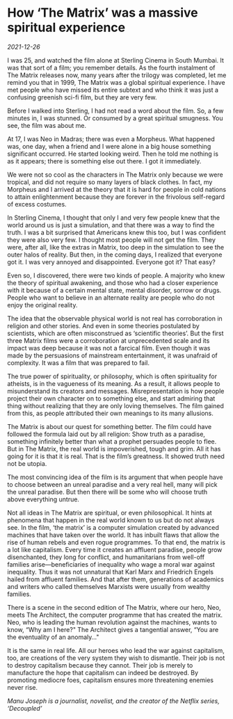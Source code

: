 # How ‘The Matrix’ was a massive spiritual experience

*2021-12-26*

I was 25, and watched the film alone at Sterling Cinema in South Mumbai.
It was that sort of a film; you remember details. As the fourth
instalment of The Matrix releases now, many years after the trilogy was
completed, let me remind you that in 1999, The Matrix was a global
spiritual experience. I have met people who have missed its entire
subtext and who think it was just a confusing greenish sci-fi film, but
they are very few.

Before I walked into Sterling, I had not read a word about the film. So,
a few minutes in, I was stunned. Or consumed by a great spiritual
smugness. You see, the film was about me.

At 17, I was Neo in Madras; there was even a Morpheus. What happened
was, one day, when a friend and I were alone in a big house something
significant occurred. He started looking weird. Then he told me nothing
is as it appears; there is something else out there. I got it
immediately.

We were not so cool as the characters in The Matrix only because we were
tropical, and did not require so many layers of black clothes. In fact,
my Morpheus and I arrived at the theory that it is hard for people in
cold nations to attain enlightenment because they are forever in the
frivolous self-regard of excess costumes.

In Sterling Cinema, I thought that only I and very few people knew that
the world around us is just a simulation, and that there was a way to
find the truth. I was a bit surprised that Americans knew this too, but
I was confident they were also very few. I thought most people will not
get the film. They were, after all, like the extras in Matrix, too deep
in the simulation to see the outer halos of reality. But then, in the
coming days, I realized that everyone got it. I was very annoyed and
disappointed. Everyone got it? That easy?

Even so, I discovered, there were two kinds of people. A majority who
knew the theory of spiritual awakening, and those who had a closer
experience with it because of a certain mental state, mental disorder,
sorrow or drugs. People who want to believe in an alternate reality are
people who do not enjoy the original reality.

The idea that the observable physical world is not real has
corroboration in religion and other stories. And even in some theories
postulated by scientists, which are often misconstrued as ‘scientific
theories’. But the first three Matrix films were a corroboration at
unprecedented scale and its impact was deep because it was not a
farcical film. Even though it was made by the persuasions of mainstream
entertainment, it was unafraid of complexity. It was a film that was
prepared to fail.

The true power of spirituality, or philosophy, which is often
spirituality for atheists, is in the vagueness of its meaning. As a
result, it allows people to misunderstand its creators and messages.
Misrepresentation is how people project their own character on to
something else, and start admiring that thing without realizing that
they are only loving themselves. The film gained from this, as people
attributed their own meanings to its many allusions.

The Matrix is about our quest for something better. The film could have
followed the formula laid out by all religion: Show truth as a paradise,
something infinitely better than what a prophet persuades people to
flee. But in The Matrix, the real world is impoverished, tough and grim.
All it has going for it is that it is real. That is the film’s
greatness. It showed truth need not be utopia.

The most convincing idea of the film is its argument that when people
have to choose between an unreal paradise and a very real hell, many
will pick the unreal paradise. But then there will be some who will
choose truth above everything untrue.

Not all ideas in The Matrix are spiritual, or even philosophical. It
hints at phenomena that happen in the real world known to us but do not
always see. In the film, ‘the matrix’ is a computer simulation created
by advanced machines that have taken over the world. It has inbuilt
flaws that allow the rise of human rebels and even rogue programmes. To
that end, the matrix is a lot like capitalism. Every time it creates an
affluent paradise, people grow disenchanted, they long for conflict, and
humanitarians from well-off families arise—beneficiaries of inequality
who wage a moral war against inequality. Thus it was not unnatural that
Karl Marx and Friedrich Engels hailed from affluent families. And that
after them, generations of academics and writers who called themselves
Marxists were usually from wealthy families.

There is a scene in the second edition of The Matrix, where our hero,
Neo, meets The Architect, the computer programme that has created the
matrix. Neo, who is leading the human revolution against the machines,
wants to know, “Why am I here?" The Architect gives a tangential answer,
“You are the eventuality of an anomaly…"

It is the same in real life. All our heroes who lead the war against
capitalism, too, are creations of the very system they wish to
dismantle. Their job is not to destroy capitalism because they cannot.
Their job is merely to manufacture the hope that capitalism can indeed
be destroyed. By promoting mediocre foes, capitalism ensures more
threatening enemies never rise.

*Manu Joseph is a journalist, novelist, and the creator of the Netflix
series, ‘Decoupled’*
